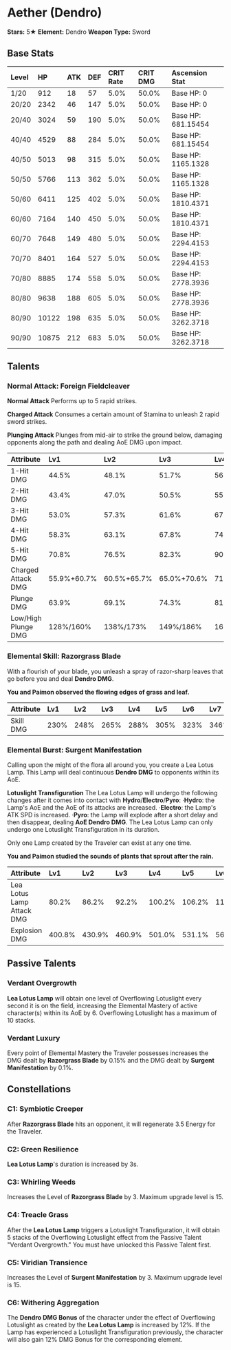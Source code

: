# Aether (Dendro)

**Stars:** 5★
**Element:** Dendro
**Weapon Type:** Sword

## Base Stats

| Level | HP | ATK | DEF | CRIT Rate | CRIT DMG | Ascension Stat |
| :--- | :--- | :--- | :--- | :--- | :--- | :--- |
| 1/20 | 912 | 18 | 57 | 5.0% | 50.0% | Base HP: 0 |
| 20/20 | 2342 | 46 | 147 | 5.0% | 50.0% | Base HP: 0 |
| 20/40 | 3024 | 59 | 190 | 5.0% | 50.0% | Base HP: 681.15454 |
| 40/40 | 4529 | 88 | 284 | 5.0% | 50.0% | Base HP: 681.15454 |
| 40/50 | 5013 | 98 | 315 | 5.0% | 50.0% | Base HP: 1165.1328 |
| 50/50 | 5766 | 113 | 362 | 5.0% | 50.0% | Base HP: 1165.1328 |
| 50/60 | 6411 | 125 | 402 | 5.0% | 50.0% | Base HP: 1810.4371 |
| 60/60 | 7164 | 140 | 450 | 5.0% | 50.0% | Base HP: 1810.4371 |
| 60/70 | 7648 | 149 | 480 | 5.0% | 50.0% | Base HP: 2294.4153 |
| 70/70 | 8401 | 164 | 527 | 5.0% | 50.0% | Base HP: 2294.4153 |
| 70/80 | 8885 | 174 | 558 | 5.0% | 50.0% | Base HP: 2778.3936 |
| 80/80 | 9638 | 188 | 605 | 5.0% | 50.0% | Base HP: 2778.3936 |
| 80/90 | 10122 | 198 | 635 | 5.0% | 50.0% | Base HP: 3262.3718 |
| 90/90 | 10875 | 212 | 683 | 5.0% | 50.0% | Base HP: 3262.3718 |

## Talents

### Normal Attack: Foreign Fieldcleaver

**Normal Attack**
Performs up to 5 rapid strikes.

**Charged Attack**
Consumes a certain amount of Stamina to unleash 2 rapid sword strikes.

**Plunging Attack**
Plunges from mid-air to strike the ground below, damaging opponents along the path and dealing AoE DMG upon impact.

| Attribute | Lv1 | Lv2 | Lv3 | Lv4 | Lv5 | Lv6 | Lv7 | Lv8 | Lv9 | Lv10 | Lv11 | Lv12 | Lv13 | Lv14 | Lv15 |
| :--- | :--- | :--- | :--- | :--- | :--- | :--- | :--- | :--- | :--- | :--- | :--- | :--- | :--- | :--- | :--- |
| 1-Hit DMG | 44.5% | 48.1% | 51.7% | 56.9% | 60.5% | 64.6% | 70.3% | 76.0% | 81.7% | 87.9% | 94.1% |
| 2-Hit DMG | 43.4% | 47.0% | 50.5% | 55.6% | 59.1% | 63.1% | 68.7% | 74.2% | 79.8% | 85.9% | 91.9% |
| 3-Hit DMG | 53.0% | 57.3% | 61.6% | 67.8% | 72.1% | 77.0% | 83.8% | 90.6% | 97.3% | 105% | 112% |
| 4-Hit DMG | 58.3% | 63.1% | 67.8% | 74.6% | 79.3% | 84.8% | 92.2% | 99.7% | 107% | 115% | 123% |
| 5-Hit DMG | 70.8% | 76.5% | 82.3% | 90.5% | 96.3% | 103% | 112% | 121% | 130% | 140% | 150% |
| Charged Attack DMG | 55.9%+60.7% | 60.5%+65.7% | 65.0%+70.6% | 71.5%+77.7% | 76.1%+82.6% | 81.3%+88.3% | 88.4%+96.0% | 95.6%+104% | 103%+112% | 111%+120% | 118%+128% |
| Plunge DMG | 63.9% | 69.1% | 74.3% | 81.8% | 87.0% | 92.9% | 101.1% | 109.3% | 117.5% | 126.4% | 135.3% |
| Low/High Plunge DMG | 128%/160% | 138%/173% | 149%/186% | 164%/204% | 174%/217% | 186%/232% | 202%/253% | 219%/273% | 235%/293% | 253%/316% | 271%/338% |

### Elemental Skill: Razorgrass Blade

With a flourish of your blade, you unleash a spray of razor-sharp leaves that go before you and deal **Dendro DMG**.

**You and Paimon observed the flowing edges of grass and leaf.**

| Attribute | Lv1 | Lv2 | Lv3 | Lv4 | Lv5 | Lv6 | Lv7 | Lv8 | Lv9 | Lv10 | Lv11 | Lv12 | Lv13 | Lv14 | Lv15 |
| :--- | :--- | :--- | :--- | :--- | :--- | :--- | :--- | :--- | :--- | :--- | :--- | :--- | :--- | :--- | :--- |
| Skill DMG | 230% | 248% | 265% | 288% | 305% | 323% | 346% | 369% | 392% | 415% | 438% | 461% | 490% |

### Elemental Burst: Surgent Manifestation

Calling upon the might of the flora all around you, you create a Lea Lotus Lamp.
This Lamp will deal continuous **Dendro DMG** to opponents within its AoE.

**Lotuslight Transfiguration**
The Lea Lotus Lamp will undergo the following changes after it comes into contact with **Hydro**/**Electro**/**Pyro**:
·**Hydro**: the Lamp's AoE and the AoE of its attacks are increased.
·**Electro**: the Lamp's ATK SPD is increased.
·**Pyro**: the Lamp will explode after a short delay and then disappear, dealing **AoE Dendro DMG**.
The Lea Lotus Lamp can only undergo one Lotuslight Transfiguration in its duration.

Only one Lamp created by the Traveler can exist at any one time.

**You and Paimon studied the sounds of plants that sprout after the rain.**

| Attribute | Lv1 | Lv2 | Lv3 | Lv4 | Lv5 | Lv6 | Lv7 | Lv8 | Lv9 | Lv10 | Lv11 | Lv12 | Lv13 | Lv14 | Lv15 |
| :--- | :--- | :--- | :--- | :--- | :--- | :--- | :--- | :--- | :--- | :--- | :--- | :--- | :--- | :--- | :--- |
| Lea Lotus Lamp Attack DMG | 80.2% | 86.2% | 92.2% | 100.2% | 106.2% | 112.2% | 120.2% | 128.3% | 136.3% | 144.3% | 152.3% | 160.3% | 170.3% |
| Explosion DMG | 400.8% | 430.9% | 460.9% | 501.0% | 531.1% | 561.1% | 601.2% | 641.3% | 681.4% | 721.4% | 761.5% | 801.6% | 851.7% |

## Passive Talents

### Verdant Overgrowth

**Lea Lotus Lamp** will obtain one level of Overflowing Lotuslight every second it is on the field, increasing the Elemental Mastery of active character(s) within its AoE by 6. Overflowing Lotuslight has a maximum of 10 stacks.

### Verdant Luxury

Every point of Elemental Mastery the Traveler possesses increases the DMG dealt by **Razorgrass Blade** by 0.15% and the DMG dealt by **Surgent Manifestation** by 0.1%.

## Constellations

### C1: Symbiotic Creeper

After **Razorgrass Blade** hits an opponent, it will regenerate 3.5 Energy for the Traveler.

### C2: Green Resilience

**Lea Lotus Lamp**'s duration is increased by 3s.

### C3: Whirling Weeds

Increases the Level of **Razorgrass Blade** by 3.
Maximum upgrade level is 15.

### C4: Treacle Grass

After the **Lea Lotus Lamp** triggers a Lotuslight Transfiguration, it will obtain 5 stacks of the Overflowing Lotuslight effect from the Passive Talent "Verdant Overgrowth."
You must have unlocked this Passive Talent first.

### C5: Viridian Transience

Increases the Level of **Surgent Manifestation** by 3.
Maximum upgrade level is 15.

### C6: Withering Aggregation

The **Dendro DMG Bonus** of the character under the effect of Overflowing Lotuslight as created by the **Lea Lotus Lamp** is increased by 12%. If the Lamp has experienced a Lotuslight Transfiguration previously, the character will also gain 12% DMG Bonus for the corresponding element.

